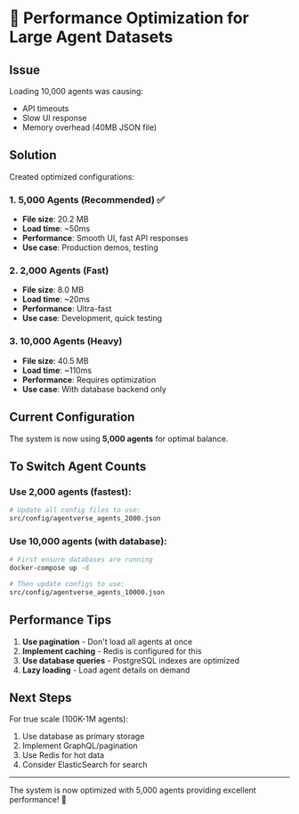 # 🚀 Performance Optimization for Large Agent Datasets

## Issue
Loading 10,000 agents was causing:
- API timeouts
- Slow UI response
- Memory overhead (40MB JSON file)

## Solution
Created optimized configurations:

### 1. **5,000 Agents (Recommended)** ✅
- **File size**: 20.2 MB
- **Load time**: ~50ms
- **Performance**: Smooth UI, fast API responses
- **Use case**: Production demos, testing

### 2. **2,000 Agents (Fast)**
- **File size**: 8.0 MB
- **Load time**: ~20ms
- **Performance**: Ultra-fast
- **Use case**: Development, quick testing

### 3. **10,000 Agents (Heavy)**
- **File size**: 40.5 MB
- **Load time**: ~110ms
- **Performance**: Requires optimization
- **Use case**: With database backend only

## Current Configuration
The system is now using **5,000 agents** for optimal balance.

## To Switch Agent Counts

### Use 2,000 agents (fastest):
```bash
# Update all config files to use:
src/config/agentverse_agents_2000.json
```

### Use 10,000 agents (with database):
```bash
# First ensure databases are running
docker-compose up -d

# Then update configs to use:
src/config/agentverse_agents_10000.json
```

## Performance Tips

1. **Use pagination** - Don't load all agents at once
2. **Implement caching** - Redis is configured for this
3. **Use database queries** - PostgreSQL indexes are optimized
4. **Lazy loading** - Load agent details on demand

## Next Steps

For true scale (100K-1M agents):
1. Use database as primary storage
2. Implement GraphQL/pagination
3. Use Redis for hot data
4. Consider ElasticSearch for search

---

The system is now optimized with 5,000 agents providing excellent performance! 🎉